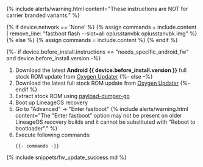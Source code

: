 {% include alerts/warning.html content="These instructions are NOT for carrier branded variants." %}

{% if device.network == 'None' %}
{% assign commands = include.content | remove_line: "fastboot flash --slot=all oplusstanvbk oplusstanvbk.img" %}
{% else %}
{% assign commands = include.content %}
{% endif %}

{%- if device.before_install.instructions == "needs_specific_android_fw" and device.before_install.version -%}
1. Download the latest **Android {{ device.before_install.version }}** full stock ROM update from [Oxygen Updater](https://github.com/oxygen-updater/oxygen-updater/releases/latest)
{%- else -%}
1. Download the latest full stock ROM update from [Oxygen Updater](https://github.com/oxygen-updater/oxygen-updater/releases/latest)
{%- endif %}
2. Extract stock ROM using [payload-dumper-go](https://github.com/ssut/payload-dumper-go/releases/latest)
3. Boot up LineageOS recovery
4. Go to "Advanced" -> "Enter fastboot"
   {% include alerts/warning.html content="The \"Enter fastboot\" option may not be present on older LineageOS recovery builds and it cannot be substituted with \"Reboot to bootloader\"." %}
5. Execute following commands:
   ```
   {{- commands -}}
   ```

{% include snippets/fw_update_success.md %}
